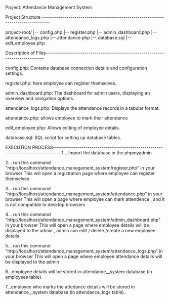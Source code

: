 Project: Attendance Management System

Project Structure ----------------------------------------------------------------------------------

project-root/
|-- config.php
|-- register.php
|-- admin_dashboard.php
|-- attendance_logs.php
|-- attendance.php
|-- database.sql
|-- edit_employee.php


Description of Files-----------------------------------------------------------------------------

config.php: Contains database connection details and configuration settings.

register.php: here employee can register themselves.

admin_dashboard.php: The dashboard for admin users, displaying an overview and navigation options.

attendance_logs.php: Displays the attendance records in a tabular format.

attendance.php: allows employee to mark their attendance

edit_employee.php: Allows editing of employee details.

database.sql: SQL script for setting up database tables.


EXECUTION PROCESS---------------------------------------------------------------------------------
 1... Import the database in the phpmyadmin

 2... run this command "http://localhost/attendance_management_system/register.php" in your browser
      This will open a registration page where employee can register themselves
    
 3... run this command "http://localhost/attendance_management_system/attendance.php" in your browser
      This will open a page where employee can mark attendence , and it is not compatible to desktop browsers

 4... run this command "http://localhost/attendance_management_system/admin_dashboard.php" in your browser
      This will open a page where employee details will be displayed to the admin , admin can edit / delete /create a new employee details

 5... run this command "http://localhost/attendance_management_system/attendance_logs.php" in your browser
      This will open a page where employee attendance details will be displayed to the admin

 6...employee details will be stored in attendance__system database (in employees table). 

 7...employee who marks the attedance details will be   stored in attendance__system database (in attendance_logs table)..
 


